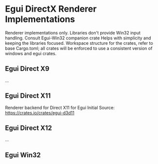 # Egui DirectX Renderer Implementations

Renderer implementations only. Libraries don't provide Win32 input handling. Consult Egui-Win32 companion crate
Helps with simplicity and keeping the libraries focused.
Workspace structure for the crates, refer to base Cargo.toml; all crates will be enforced to use a consistent version of windows and egui crates.

## Egui Direct X9
...

## Egui Direct X11
Renderer backend for Direct X11 for Egui
Initial Source: https://crates.io/crates/egui-d3d11

## Egui Direct X12
...

## Egui Win32